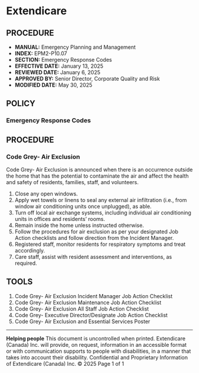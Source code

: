 # Extendicare

## PROCEDURE
- **MANUAL:** Emergency Planning and Management
- **INDEX:** EPM2-P10.07
- **SECTION:** Emergency Response Codes
- **EFFECTIVE DATE:** January 13, 2025
- **REVIEWED DATE:** January 6, 2025
- **APPROVED BY:** Senior Director, Corporate Quality and Risk
- **MODIFIED DATE:** May 30, 2025

## POLICY
### Emergency Response Codes

## PROCEDURE
### Code Grey- Air Exclusion
Code Grey- Air Exclusion is announced when there is an occurrence outside the home that has the potential to contaminate the air and affect the health and safety of residents, families, staff, and volunteers.

1. Close any open windows.
2. Apply wet towels or linens to seal any external air infiltration (i.e., from window air conditioning units once unplugged), as able.
3. Turn off local air exchange systems, including individual air conditioning units in offices and residents’ rooms.
4. Remain inside the home unless instructed otherwise.
5. Follow the procedures for air exclusion as per your designated Job Action checklists and follow direction from the Incident Manager.
6. Registered staff, monitor residents for respiratory symptoms and treat accordingly.
7. Care staff, assist with resident assessment and interventions, as required.

## TOOLS
1. Code Grey- Air Exclusion Incident Manager Job Action Checklist
2. Code Grey- Air Exclusion Maintenance Job Action Checklist
3. Code Grey- Air Exclusion All Staff Job Action Checklist
4. Code Grey- Executive Director/Designate Job Action Checklist
5. Code Grey- Air Exclusion and Essential Services Poster

----

**Helping people**
This document is uncontrolled when printed.
Extendicare (Canada) Inc. will provide, on request, information in an accessible format or with communication supports to people with disabilities, in a manner that takes into account their disability. Confidential and Proprietary Information of Extendicare (Canada) Inc. © 2025
Page 1 of 1